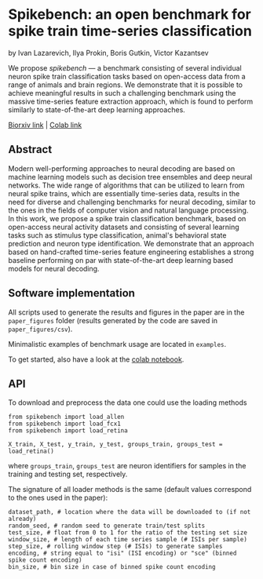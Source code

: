 # Spikebench: an open benchmark for spike train time-series classification

by
Ivan Lazarevich,
Ilya Prokin,
Boris Gutkin,
Victor Kazantsev

We propose _spikebench_ — a benchmark consisting of several individual neuron spike train classification tasks based on open-access data from a range of animals and brain regions. We demonstrate that it is possible to achieve meaningful results in such a challenging benchmark using the massive time-series feature extraction approach, which is found to perform similarly to state-of-the-art deep learning approaches.

[Biorxiv link](https://www.biorxiv.org/content/10.1101/2021.03.24.436765v2) | [Colab link](https://colab.research.google.com/drive/1uDf81g1dwQ5LcYu-RBxWcVJBpEt0fcbb?usp=sharing)

## Abstract

Modern well-performing approaches to neural decoding are based on machine learning models such as decision tree ensembles and deep neural networks. The wide range of algorithms that can be utilized to learn from neural spike trains, which are essentially time-series data, results in the need for diverse and challenging benchmarks for neural decoding, similar to the ones in the fields of computer vision and natural language processing. In this work, we propose a spike train classification benchmark, based on open-access neural activity datasets and consisting of several learning tasks such as stimulus type classification, animal's behavioral state prediction and neuron type identification. We demonstrate that an approach based on hand-crafted time-series feature engineering establishes a strong baseline performing on par with state-of-the-art deep learning based models for neural decoding.


## Software implementation

All scripts used to generate the results and figures in the paper are in
the `paper_figures` folder (results generated by the code are saved in `paper_figures/csv`).

Minimalistic examples of benchmark usage are located in `examples`.

To get started, also have a look at the [colab notebook](https://colab.research.google.com/drive/1uDf81g1dwQ5LcYu-RBxWcVJBpEt0fcbb?usp=sharing).

## API

To download and preprocess the data one could use the loading methods

```{.python}
from spikebench import load_allen
from spikebench import load_fcx1
from spikebench import load_retina

X_train, X_test, y_train, y_test, groups_train, groups_test = load_retina()
```
where `groups_train`, `groups_test` are neuron identifiers for samples in the training and testing set, respectively.

The signature of all loader methods is the same (default values correspond to the ones used in the paper):

```{.python}
dataset_path, # location where the data will be downloaded to (if not already)
random_seed, # random seed to generate train/test splits
test_size, # float from 0 to 1 for the ratio of the testing set size
window_size, # length of each time series sample (# ISIs per sample)
step_size, # rolling window step (# ISIs) to generate samples
encoding, # string equal to "isi" (ISI encoding) or "sce" (binned spike count encoding)
bin_size, # bin size in case of binned spike count encoding
```
